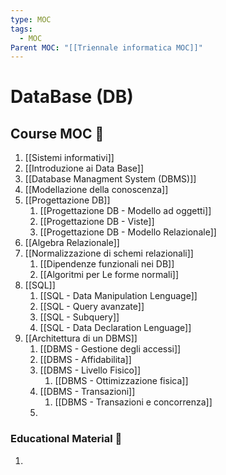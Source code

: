 ```yaml
---
type: MOC
tags:
  - MOC
Parent MOC: "[[Triennale informatica MOC]]"
---
```

# DataBase (DB)

## Course MOC  📒
1. [[Sistemi informativi]]
2. [[Introduzione ai Data Base]]
3. [[Database Managment System (DBMS)]]
4. [[Modellazione della conoscenza]]
5. [[Progettazione DB]]
	1. [[Progettazione DB - Modello ad oggetti]]
	2. [[Progettazione DB - Viste]]
	3. [[Progettazione DB - Modello Relazionale]]
6. [[Algebra Relazionale]]
7. [[Normalizzazione di schemi relazionali]]
	1. [[Dipendenze funzionali nei DB]]
	2. [[Algoritmi per Le forme normali]]
8. [[SQL]]
	1. [[SQL - Data Manipulation Lenguage]]
	2. [[SQL - Query avanzate]]
	3. [[SQL - Subquery]]
	4. [[SQL - Data Declaration Lenguage]]
9. [[Architettura di un DBMS]]
	1. [[DBMS - Gestione degli accessi]]
	2. [[DBMS - Affidabilita]]
	3. [[DBMS - Livello Fisico]]
		1. [[DBMS - Ottimizzazione fisica]]
	4. [[DBMS - Transazioni]]
		1. [[DBMS - Transazioni e concorrenza]]
	5. 



### Educational Material 🧱
1. 

